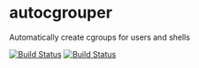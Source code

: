# autocgrouper
Automatically create cgroups for users and shells

[![Build Status](https://dev.azure.com/zasdfgbnm/autocgrouper/_apis/build/status/build?branchName=master)](https://dev.azure.com/zasdfgbnm/autocgrouper/_build/latest?definitionId=17&branchName=master)
[![Build Status](https://dev.azure.com/zasdfgbnm/autocgrouper/_apis/build/status/clang-format?branchName=master)](https://dev.azure.com/zasdfgbnm/autocgrouper/_build/latest?definitionId=18&branchName=master)
